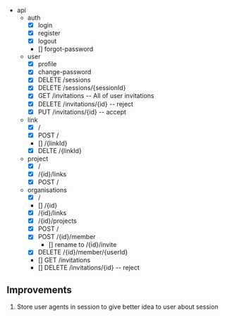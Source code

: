 -  api
   -  auth
      -  [x] login
      -  [x] register
      -  [x] logout
      -  [] forgot-password
   -  user
      -  [x] profile
      -  [x] change-password
      -  [x] DELETE /sessions
      -  [x] DELETE /sessions/{sessionId}
      -  [x] GET /invitations -- All of user invitations
      -  [x] DELETE /invitations/{id} -- reject
      -  [x] PUT /invitations/{id} -- accept
   -  link
      -  [x] /
      -  [x] POST /
      -  [] /{linkId}
      -  [x] DELTE /{linkId}
   -  project
      -  [x] /
      -  [x] /{id}/links
      -  [x] POST /
   -  organisations
      -  [x] /
      -  [] /{id}
      -  [x] /{id}/links
      -  [x] /{id}/projects
      -  [x] POST /
      -  [x] POST /{id}/member
         -  [] rename to /{id}/invite
      -  [x] DELETE /{id}/member/{userId}
      -  [] GET /invitations
      -  [] DELETE /invitations/{id} -- reject

## Improvements

1. Store user agents in session to give better idea to user about session
